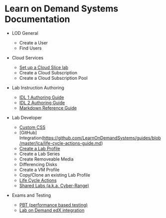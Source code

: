 # Learn on Demand Systems Documentation

+ LOD General
    - Create a User
    - Find Users

+ Cloud Services
    - [Set up a Cloud Slice lab](https://github.com/LearnOnDemandSystems/docs/blob/master/guides/cloud-slice/cloud-slice.md)
    - Create a Cloud Subscription
    - Create a Cloud Subscription Pool
    
+ Lab Instruction Authoring
    - [IDL 1 Authoring Guide](https://github.com/LearnOnDemandSystems/docs/blob/master/guides/idl/idlv3.md)
    - [IDL 2 Authoring Guide](https://github.com/LearnOnDemandSystems/guides/blob/master/idl2/idlv2-authoring-guide-and-best-practice.md)
    - [Markdown Reference Guide](https://learnondemandsystems.github.io/guides/idl2/markdown-user-guide.html)
   
+ Lab Developer
    - [Custom CSS](https://github.com/LearnOnDemandSystems/docs/blob/master/lod-documentation/custom-css-guide.md)
    - [GitHub] Integration(https://github.com/LearnOnDemandSystems/guides/blob/master/lca/life-cycle-actions-guide.md)
    - [Create a Lab Profile]()
    - Create a Lab Series
    - Create Removeable Media
    - Differencing Disks
    - Create a VM Profile
    - Copy/Clone an existing Lab Profile
    - [Life Cycle Actions](https://github.com/LearnOnDemandSystems/guides/blob/master/lca/life-cycle-actions-guide.md)
    - [Shared Labs (a.k.a. Cyber-Range)](https://github.com/LearnOnDemandSystems/guides/blob/master/sl/sharedlabs.md)
   
+ Exams and Testing
  - [PBT (performance based testing)](https://github.com/LearnOnDemandSystems/guides/blob/master/pbt/lodpbtguide.md)
  - [Lab on Demand edX integration](https://github.com/LearnOnDemandSystems/guides/blob/master/lti/lod-lti.md)
   




